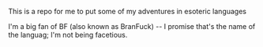 This is a repo for me to put some of my adventures in esoteric languages

I'm a big fan of BF (also known as BranFuck) -- I promise that's the name of the languag; I'm not being facetious.
